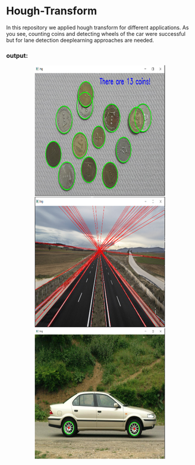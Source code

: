 # Hough-Transform
In this repository we applied hough transform for different applications. As you see, counting coins and detecting wheels of the car
were successful but for lane detection deeplearning approaches are needed.
### output:
<p float="left" align="center">
  <img src="https://github.com/arashasg/Hough-Transform/blob/master/Images/output1.PNG" width="350px" height="350px" />
  <img src="https://github.com/arashasg/Hough-Transform/blob/master/Images/output2.PNG" width="350px" height="350px" />
  <img src="https://github.com/arashasg/Hough-Transform/blob/master/Images/output3.PNG" width="350px" height="350px" />
</p>
